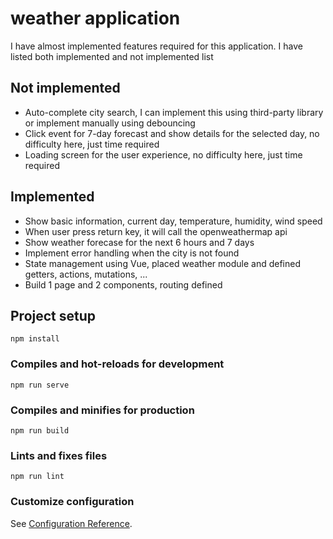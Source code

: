 # weather application
I have almost implemented features required for this application. I have listed both implemented and not implemented list

## Not implemented
- Auto-complete city search, I can implement this using third-party library or implement manually using debouncing
- Click event for 7-day forecast and show details for the selected day, no difficulty here, just time required
- Loading screen for the user experience, no difficulty here, just time required

## Implemented
- Show basic information, current day, temperature, humidity, wind speed
- When user press return key, it will call the openweathermap api
- Show weather forecase for the next 6 hours and 7 days
- Implement error handling when the city is not found
- State management using Vue, placed weather module and defined getters, actions, mutations, ...
- Build 1 page and 2 components, routing defined

## Project setup
```
npm install
```

### Compiles and hot-reloads for development
```
npm run serve
```

### Compiles and minifies for production
```
npm run build
```

### Lints and fixes files
```
npm run lint
```

### Customize configuration
See [Configuration Reference](https://cli.vuejs.org/config/).
